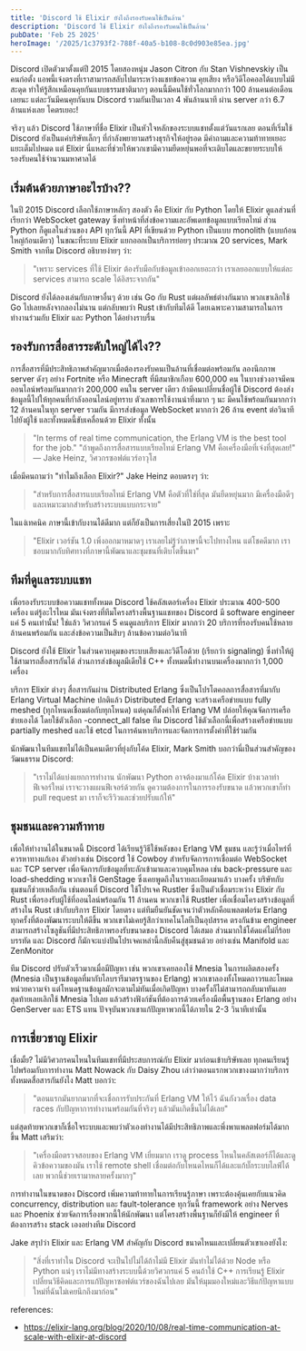 ```yaml
---
title: 'Discord ใช้ Elixir ยังไงถึงรองรับคนใช้เป็นล้าน'
description: 'Discord ใช้ Elixir ยังไงถึงรองรับคนใช้เป็นล้าน'
pubDate: 'Feb 25 2025'
heroImage: '/2025/1c3793f2-788f-40a5-b108-8c0d903e85ea.jpg'
---
```


Discord เปิดตัวมาตั้งแต่ปี 2015 โดยสองหนุ่ม Jason Citron กับ Stan Vishnevskiy เป็นคนก่อตั้ง แอพนี้เจ๋งตรงที่เราสามารถสลับไปมาระหว่างแชทข้อความ คุยเสียง หรือวิดีโอคอลได้แบบไม่มีสะดุด ทำให้รู้สึกเหมือนคุยกันแบบธรรมชาติมากๆ ตอนนี้มีคนใช้ทั่วโลกมากกว่า 100 ล้านคนต่อเดือนเลยนะ แต่ละวันมีคนคุยกันบน Discord รวมกันเป็นเวลา 4 พันล้านนาที ผ่าน server กว่า 6.7 ล้านแห่งเลย โคตรเยอะ!

จริงๆ แล้ว Discord ใช้ภาษาที่ชื่อ Elixir เป็นหัวใจหลักของระบบแชทตั้งแต่วันแรกเลย ตอนที่เริ่มใช้ Discord ยังเป็นแค่บริษัทเล็กๆ ที่กำลังพยายามสร้างธุรกิจให้อยู่รอด มีคำถามและความท้าทายเยอะแยะเต็มไปหมด แต่ Elixir นี่แหละที่ช่วยให้พวกเขามีความยืดหยุ่นพอที่จะเติบโตและขยายระบบให้รองรับคนใช้จำนวนมหาศาลได้

## เริ่มต้นด้วยภาษาอะไรบ้าง??
ในปี 2015 Discord เลือกใช้ภาษาหลักๆ สองตัว คือ Elixir กับ Python โดยให้ Elixir ดูแลส่วนที่เรียกว่า WebSocket gateway ซึ่งทำหน้าที่ส่งข้อความและอัพเดทข้อมูลแบบเรียลไทม์ ส่วน Python ก็ดูแลในส่วนของ API
ทุกวันนี้ API ที่เขียนด้วย Python เป็นแบบ monolith (แบบก้อนใหญ่ก้อนเดียว) ในขณะที่ระบบ Elixir แยกออกเป็นบริการย่อยๆ ประมาณ 20 services,
Mark Smith จากทีม Discord อธิบายง่ายๆ ว่า:

> "เพราะ services ที่ใช้ Elixir ต้องรับมือกับข้อมูลเข้าออกเยอะกว่า เราเลยออกแบบให้แต่ละ services สามารถ scale ได้อิสระจากกัน"

Discord ยังได้ลองเล่นกับภาษาอื่นๆ ด้วย เช่น Go กับ Rust แต่ผลลัพธ์ต่างกันมาก พวกเขาเลิกใช้ Go ไปเลยหลังจากลองไม่นาน แต่กลับพบว่า Rust เข้ากับทีมได้ดี โดยเฉพาะความสามารถในการทำงานร่วมกับ Elixir และ Python ได้อย่างราบรื่น

## รองรับการสื่อสารระดับใหญ่ได้ไง??
การสื่อสารที่มีประสิทธิภาพสำคัญมากเมื่อต้องรองรับคนเป็นล้านที่เชื่อมต่อพร้อมกัน ลองนึกภาพ server ดังๆ อย่าง Fortnite หรือ Minecraft ที่มีสมาชิกเกือบ 600,000 คน ในบางช่วงอาจมีคนออนไลน์พร้อมกันมากกว่า 200,000 คนใน server เดียว ถ้ามีคนเปลี่ยนชื่อผู้ใช้ Discord ต้องส่งข้อมูลนี้ไปให้ทุกคนที่กำลังออนไลน์อยู่ทราบ
ตัวเลขการใช้งานน่าทึ่งมาก ๆ นะ มีคนใช้พร้อมกันมากกว่า 12 ล้านคนในทุก server รวมกัน มีการส่งข้อมูล WebSocket มากกว่า 26 ล้าน event ต่อวินาทีไปยังผู้ใช้ และทั้งหมดนี้ขับเคลื่อนด้วย Elixir ทั้งนั้น

> "In terms of real time communication, the Erlang VM is the best tool for the job."
> "ถ้าพูดถึงการสื่อสารแบบเรียลไทม์ Erlang VM คือเครื่องมือที่เจ๋งที่สุดเลย!"
> — Jake Heinz, วิศวกรซอฟต์แวร์อาวุโส

เมื่อมีคนถามว่า "ทำไมถึงเลือก Elixir?" Jake Heinz ตอบตรงๆ ว่า: 

> "สำหรับการสื่อสารแบบเรียลไทม์ Erlang VM คือตัวที่ใช่ที่สุด มันยืดหยุ่นมาก มีเครื่องมือดีๆ และเหมาะมากสำหรับสร้างระบบแบบกระจาย"

ในแง่เทคนิค ภาษานี้เข้ากับงานได้ดีมาก แต่ก็ยังเป็นการเสี่ยงในปี 2015 เพราะ

> "Elixir เวอร์ชัน 1.0 เพิ่งออกมาหมาดๆ เราเลยไม่รู้ว่าภาษานี้จะไปทางไหน แต่โชคดีมาก เราชอบมากกับทิศทางที่ภาษานี้พัฒนาและชุมชนที่เติบโตขึ้นมา"

## ทีมที่ดูแลระบบแชท
เพื่อรองรับระบบข้อความแชททั้งหมด Discord ใช้คลัสเตอร์เครื่อง Elixir ประมาณ 400-500 เครื่อง แต่รู้อะไรไหม มันเจ๋งตรงที่ทีมโครงสร้างพื้นฐานแชทของ Discord มี software engineer แค่ 5 คนเท่านั้น! ใช่แล้ว วิศวกรแค่ 5 คนดูแลบริการ Elixir มากกว่า 20 บริการที่รองรับคนใช้หลายล้านคนพร้อมกัน และส่งข้อความเป็นสิบๆ ล้านข้อความต่อวินาที

Discord ยังใช้ Elixir ในส่วนควบคุมของระบบเสียงและวิดีโอด้วย (เรียกว่า signaling) ซึ่งทำให้ผู้ใช้สามารถสื่อสารกันได้ ส่วนการส่งข้อมูลมีเดียใช้ C++ ทั้งหมดนี้ทำงานบนเครื่องมากกว่า 1,000 เครื่อง

บริการ Elixir ต่างๆ สื่อสารกันผ่าน Distributed Erlang ซึ่งเป็นโปรโตคอลการสื่อสารที่มากับ Erlang Virtual Machine ปกติแล้ว Distributed Erlang จะสร้างเครือข่ายแบบ fully meshed (ทุกโหนดเชื่อมต่อกับทุกโหนด) แต่คุณก็ตั้งค่าให้ Erlang VM ปล่อยให้คุณจัดการเครือข่ายเองได้ โดยใช้ตัวเลือก -connect_all false ทีม Discord ใช้ตัวเลือกนี้เพื่อสร้างเครือข่ายแบบ partially meshed และใช้ etcd ในการค้นหาบริการและจัดการการตั้งค่าที่ใช้ร่วมกัน

นักพัฒนาในทีมแชทไม่ได้เป็นคนเดียวที่ยุ่งกับโค้ด Elixir, Mark Smith บอกว่านี่เป็นส่วนสำคัญของวัฒนธรรม Discord: 

> "เราไม่ได้แบ่งแยกการทำงาน นักพัฒนา Python อาจต้องมาแก้โค้ด Elixir บ้างเวลาทำฟีเจอร์ใหม่ เราจะวางแผนฟีเจอร์ด้วยกัน ดูความต้องการในการรองรับขนาด แล้วพวกเขาก็ทำ pull request มา เราก็จะรีวิวและช่วยปรับแก้ให้"

## ชุมชนและความท้าทาย
เพื่อให้ทำงานได้ในขนาดนี้ Discord ได้เรียนรู้วิธีใช้พลังของ Erlang VM ชุมชน และรู้ว่าเมื่อไหร่ที่ควรหาทางแก้เอง
ตัวอย่างเช่น Discord ใช้ Cowboy สำหรับจัดการการเชื่อมต่อ WebSocket และ TCP server เพื่อจัดการกับข้อมูลที่ทะลักเข้ามาและควบคุมโหลด เช่น back-pressure และ load-shedding พวกเขาใช้ GenStage ซึ่งเคยพูดถึงในรายละเอียดมาแล้ว
บางครั้ง บริษัทกับชุมชนก็ช่วยเหลือกัน เช่นตอนที่ Discord ใช้โปรเจค Rustler ซึ่งเป็นตัวเชื่อมระหว่าง Elixir กับ Rust เพื่อรองรับผู้ใช้ที่ออนไลน์พร้อมกัน 11 ล้านคน พวกเขาใช้ Rustler เพื่อเชื่อมโครงสร้างข้อมูลที่สร้างใน Rust เข้ากับบริการ Elixir โดยตรง
แต่ทีมยืนยันชัดเจนว่าตัวหลักคือแพลตฟอร์ม Erlang ทุกครั้งที่ต้องพัฒนาระบบให้ดีขึ้น พวกเขาไม่เคยรู้สึกว่าเทคโนโลยีเป็นอุปสรรค ตรงกันข้าม engineer สามารถสร้างโซลูชันที่มีประสิทธิภาพรองรับขนาดของ Discord ได้เสมอ ส่วนมากใช้โค้ดแค่ไม่กี่ร้อยบรรทัด และ Discord ก็มักจะแบ่งปันโปรเจคเหล่านี้กลับคืนสู่ชุมชนด้วย อย่างเช่น Manifold และ ZenMonitor

ทีม Discord ปรับตัวเร็วมากเมื่อมีปัญหา เช่น พวกเขาเคยลองใช้ Mnesia ในการผลิตสองครั้ง (Mnesia เป็นฐานข้อมูลที่มากับไลบรารีมาตรฐานของ Erlang) พวกเขาลองทั้งโหมดถาวรและโหมดหน่วยความจำ แต่โหนดฐานข้อมูลมักจะตามไม่ทันเมื่อเกิดปัญหา บางครั้งก็ไม่สามารถกลับมาทันเลย สุดท้ายเลยเลิกใช้ Mnesia ไปเลย แล้วสร้างฟังก์ชันที่ต้องการด้วยเครื่องมือพื้นฐานของ Erlang อย่าง GenServer และ ETS แทน ปัจจุบันพวกเขาแก้ปัญหาพวกนี้ได้ภายใน 2-3 วินาทีเท่านั้น

## การเชี่ยวชาญ Elixir
เชื่อมั้ย? ไม่มีวิศวกรคนไหนในทีมแชทที่มีประสบการณ์กับ Elixir มาก่อนเข้าบริษัทเลย ทุกคนเรียนรู้ไปพร้อมกับการทำงาน Matt Nowack กับ Daisy Zhou เล่าว่าตอนแรกพวกเขางงมากว่าบริการทั้งหมดสื่อสารกันยังไง Matt บอกว่า: 
> "ตอนแรกมันยากมากที่จะเชื่อการรับประกันที่ Erlang VM ให้ไว้ ฉันกังวลเรื่อง data races กับปัญหาการทำงานพร้อมกันที่จริงๆ แล้วมันเกิดขึ้นไม่ได้เลย"

แต่สุดท้ายพวกเขาก็เชื่อใจระบบและพบว่าตัวเองทำงานได้มีประสิทธิภาพและพึ่งพาแพลตฟอร์มได้มากขึ้น Matt เสริมว่า: 

> "เครื่องมือตรวจสอบของ Erlang VM เยี่ยมมาก เราดู process ไหนในคลัสเตอร์ก็ได้และดูคิวข้อความของมัน เราใช้ remote shell เชื่อมต่อกับโหนดไหนก็ได้และแก้บั๊กระบบไลฟ์ได้เลย พวกนี้ช่วยเรามาหลายครั้งมากๆ"

การทำงานในขนาดของ Discord เพิ่มความท้าทายในการเรียนรู้ภาษา เพราะต้องคุ้นเคยกับแนวคิด concurrency, distribution และ fault-tolerance ทุกวันนี้ framework อย่าง Nerves และ Phoenix ช่วยจัดการเรื่องพวกนี้ให้นักพัฒนา แต่โครงสร้างพื้นฐานก็ยังมีให้ engineer ที่ต้องการสร้าง stack เองอย่างทีม Discord

Jake สรุปว่า Elixir และ Erlang VM สำคัญกับ Discord ขนาดไหนและเปลี่ยนตัวเขาเองยังไง: 

> "สิ่งที่เราทำใน Discord จะเป็นไปไม่ได้ถ้าไม่มี Elixir มันทำไม่ได้ด้วย Node หรือ Python แน่ๆ เราไม่มีทางสร้างระบบนี้ด้วยวิศวกรแค่ 5 คนถ้าใช้ C++ การเรียนรู้ Elixir เปลี่ยนวิธีคิดและการแก้ปัญหาซอฟต์แวร์ของฉันไปเลย มันให้มุมมองใหม่และวิธีแก้ปัญหาแบบใหม่ที่ฉันไม่เคยนึกถึงมาก่อน"

references:
- https://elixir-lang.org/blog/2020/10/08/real-time-communication-at-scale-with-elixir-at-discord